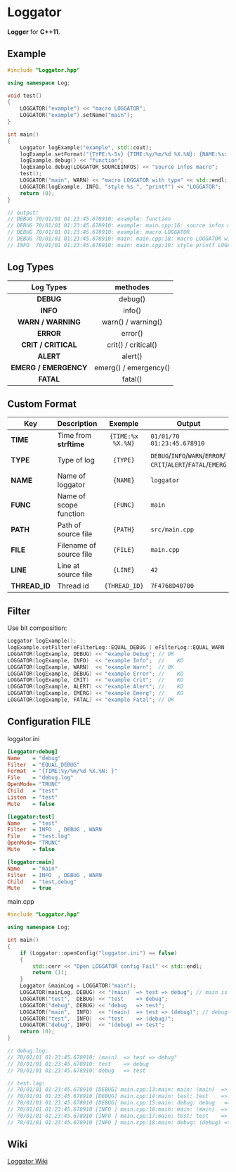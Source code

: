 # Loggator

**Logger** for **C++11**.

## Example

```cpp
#include "Loggator.hpp"

using namespace Log;

void test()
{
    LOGGATOR("example") << "macro LOGGATOR";
    LOGGATOR("example").setName("main");
}

int main()
{
    Loggator logExample("example", std::cout);
    logExample.setFormat("{TYPE:%-5s} {TIME:%y/%m/%d %X.%N}: {NAME:%s: }{FILE:%s:}{LINE:%s: }");
    logExample.debug() << "function";
    logExample.debug(LOGGATOR_SOURCEINFOS) << "source infos macro";
    test();
    LOGGATOR("main", WARN) << "macro LOGGATOR with type" << std::endl;
    LOGGATOR(logExample, INFO, "style %s ", "printf") << "LOGGATOR";
    return (0);
}

// output:
// DEBUG 70/01/01 01:23:45.678910: example: function
// DEBUG 70/01/01 01:23:45.678910: example: main.cpp:16: source infos macro
// DEBUG 70/01/01 01:23:45.678910: example: macro LOGGATOR
// DEBUG 70/01/01 01:23:45.678910: main: main.cpp:18: macro LOGGATOR with type
// INFO  70/01/01 01:23:45.678910: main: main.cpp:19: style printf LOGGATOR
```

## Log Types

|Log Types            |methodes             |
|:-------------------:|:-------------------:|
|**DEBUG**            |debug()              |
|**INFO**             |info()               |
|**WARN / WARNING**   |warn() / warning()   |
|**ERROR**            |error()              |
|**CRIT / CRITICAL**  |crit() / critical()  |
|**ALERT**            |alert()              |
|**EMERG / EMERGENCY**|emerg() / emergency()|
|**FATAL**            |fatal()              |

## Custom Format

|Key          |Description            |Exemple          |Output|
|-------------|-----------------------|:---------------:|------|
|**TIME**     |Time from **strftime** |`{TIME:%x %X.%N}`|`01/01/70 01:23:45.678910`|
|**TYPE**     |Type of log            |`{TYPE}`         |`DEBUG`/`INFO`/`WARN`/`ERROR`/ `CRIT`/`ALERT`/`FATAL`/`EMERG`|
|**NAME**     |Name of loggator       |`{NAME}`         |`loggator`|
|**FUNC**     |Name of scope function |`{FUNC}`         |`main`|
|**PATH**     |Path of source file    |`{PATH}`         |`src/main.cpp`|
|**FILE**     |Filename of source file|`{FILE}`         |`main.cpp`|
|**LINE**     |Line at source file    |`{LINE}`         |`42`|
|**THREAD_ID**|Thread id              |`{THREAD_ID}`    |`7F4768D40700`|

## Filter

Use bit composition:
```cpp
Loggator logExample();
logExample.setFilter(eFilterLog::EQUAL_DEBUG | eFilterLog::EQUAL_WARN | eFilterLog::EQUAL_FATAL);
LOGGATOR(logExample, DEBUG) << "example Debug"; // OK
LOGGATOR(logExample, INFO)  << "example Info";  //    KO
LOGGATOR(logExample, WARN)  << "example Warn";  // OK
LOGGATOR(logExample, DEBUG) << "example Error"; //    KO
LOGGATOR(logExample, CRIT)  << "example Crit";  //    KO
LOGGATOR(logExample, ALERT) << "example Alert"; //    KO
LOGGATOR(logExample, EMERG) << "example Emerg"; //    KO
LOGGATOR(logExample, FATAL) << "example Fatal"; // OK
```

## Configuration FILE

loggator.ini
```ini
[Loggator:debug]
Name    = "debug"
Filter  = "EQUAL_DEBUG"
Format  = "{TIME:%y/%m/%d %X.%N: }"
File    = "debug.log"
OpenMode= "TRUNC"
Child   = "test"
Listen  = "test"
Mute    = false

[Loggator:test]
Name    = "test"
Filter  = INFO  , DEBUG , WARN
File    = "test.log"
OpenMode= "TRUNC"
Mute    = false

[loggator:main]
Name    = "main"
Filter  = INFO  , DEBUG , WARN
Child   = "test,debug"
Mute    = true
```
main.cpp
```cpp
#include "Loggator.hpp"

using namespace Log;

int main()
{
    if (Loggator::openConfig("loggator.ini") == false)
    {
        std::cerr << "Open LOGGATOR config Fail" << std::endl;
        return (1);
    }
    Loggator &mainLog = LOGGATOR("main");
    LOGGATOR(mainLog, DEBUG) << "(main)  => test => debug"; // main is mute
    LOGGATOR("test",  DEBUG) << "test    => debug";
    LOGGATOR("debug", DEBUG) << "debug   => test";
    LOGGATOR("main",  INFO)  << "(main)  => test => (debug)"; // debug has not good filter
    LOGGATOR("test",  INFO)  << "test    => (debug)";
    LOGGATOR("debug", INFO)  << "(debug) => test";
    return (0);
}

// debug.log:
// 70/01/01 01:23:45.678910: (main)  => test => debug"
// 70/01/01 01:23:45.678910: test    => debug
// 70/01/01 01:23:45.678910: debug   => test

// test.log:
// 70/01/01 01:23:45.678910 [DEBUG] main.cpp:13:main: main: (main)  => test => debug
// 70/01/01 01:23:45.678910 [DEBUG] main.cpp:14:main: test: test    => debug
// 70/01/01 01:23:45.678910 [DEBUG] main.cpp:15:main: debug: debug   => test
// 70/01/01 01:23:45.678910 [INFO ] main.cpp:16:main: main: (main)  => test => (debug)
// 70/01/01 01:23:45.678910 [INFO ] main.cpp:17:main: test: test    => (debug)
// 70/01/01 01:23:45.678910 [INFO ] main.cpp:18:main: debug: (debug) => test
```

## Wiki

[Loggator Wiki](https://github.com/MickaelBlet/Loggator/wiki)
